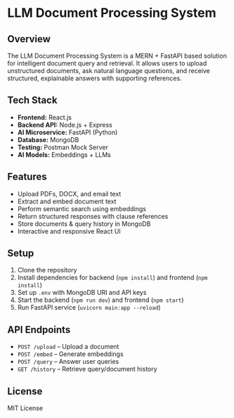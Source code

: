 # LLM Document Processing System

## Overview
The LLM Document Processing System is a MERN + FastAPI based solution for intelligent document query and retrieval. It allows users to upload unstructured documents, ask natural language questions, and receive structured, explainable answers with supporting references.

## Tech Stack
- **Frontend:** React.js
- **Backend API:** Node.js + Express
- **AI Microservice:** FastAPI (Python)
- **Database:** MongoDB
- **Testing:** Postman Mock Server
- **AI Models:** Embeddings + LLMs

## Features
- Upload PDFs, DOCX, and email text
- Extract and embed document text
- Perform semantic search using embeddings
- Return structured responses with clause references
- Store documents & query history in MongoDB
- Interactive and responsive React UI

## Setup
1. Clone the repository
2. Install dependencies for backend (`npm install`) and frontend (`npm install`)
3. Set up `.env` with MongoDB URI and API keys
4. Start the backend (`npm run dev`) and frontend (`npm start`)
5. Run FastAPI service (`uvicorn main:app --reload`)

## API Endpoints
- `POST /upload` – Upload a document
- `POST /embed` – Generate embeddings
- `POST /query` – Answer user queries
- `GET /history` – Retrieve query/document history

## License
MIT License
